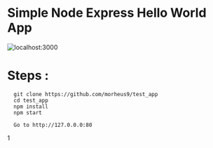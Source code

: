 # Simple Node Express Hello World App


![localhost:3000](/public/images/localhost_3000.png?raw=true "Node & Express")

# Steps :
```
  git clone https://github.com/morheus9/test_app
  cd test_app
  npm install
  npm start

  Go to http://127.0.0.0:80
```  


1
